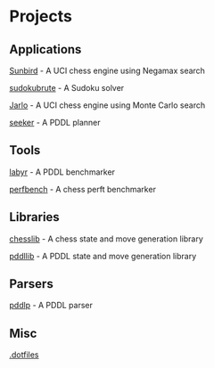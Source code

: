

# Projects
## Applications
[Sunbird](https://github.com/jamadaha/Sunbird) - A UCI chess engine using Negamax search

[sudokubrute](https://github.com/jamadaha/sudokubrute) - A Sudoku solver

[Jarlo](https://github.com/jamadaha/Jarlo) - A UCI chess engine using Monte Carlo search

[seeker](https://github.com/jamadaha/seeker) - A PDDL planner

## Tools
[labyr](https://github.com/jamadaha/labyr) - A PDDL benchmarker

[perfbench](https://github.com/jamadaha/perfbench) - A chess perft benchmarker

## Libraries
[chesslib](https://github.com/jamadaha/chesslib) - A chess state and move generation library

[pddllib](https://github.com/jamadaha/pddllib) - A PDDL state and move generation library

## Parsers
[pddlp](https://github.com/jamadaha/pddlp) - A PDDL parser

## Misc
[.dotfiles](https://github.com/jamadaha/.dotfiles)
